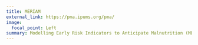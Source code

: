 ```yaml
---
title: MERIAM
external_link: https://pma.ipums.org/pma/
image:
  focal_point: Left
summary: Modelling Early Risk Indicators to Anticipate Malnutrition (MERIAM) is a four-year project funded by the UK government, which brings together an inter-disciplinary team of experts across four consortium partners{:}  [Action Against Hunger](http://www.actionagainsthunger.org/), the [Graduate Institute of Geneva](http://graduateinstitute.ch/home.html), [John Hopkins University](http://www.hopkinshumanitarianhealth.org/), and the [University of Maryland](https://www.umd.edu/). MERIAM’s primary aim is to develop, test and scale-up models to improve the prediction and monitoring of undernutrition in countries that experience frequent climate and conflict related shocks. 
---
```

